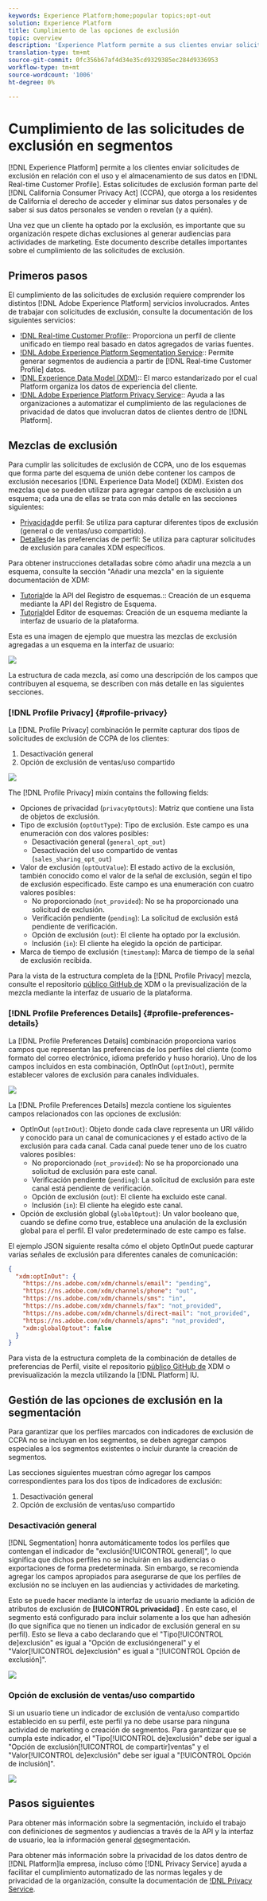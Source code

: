 ```yaml
---
keywords: Experience Platform;home;popular topics;opt-out
solution: Experience Platform
title: Cumplimiento de las opciones de exclusión
topic: overview
description: 'Experience Platform permite a sus clientes enviar solicitudes de exclusión con respecto al uso y el almacenamiento de sus datos dentro del Perfil del cliente en tiempo real]. Estas solicitudes de exclusión forman parte de la Ley de privacidad del consumidor de California (CCPA), que otorga a los residentes de California el derecho de acceder y eliminar sus datos personales y de saber si sus datos personales se venden o revelan (y a quién). '
translation-type: tm+mt
source-git-commit: 0fc356b67af4d34e35cd9329385ec284d9336953
workflow-type: tm+mt
source-wordcount: '1006'
ht-degree: 0%

---
```



# Cumplimiento de las solicitudes de exclusión en segmentos

[!DNL Experience Platform] permite a los clientes enviar solicitudes de exclusión en relación con el uso y el almacenamiento de sus datos en [!DNL Real-time Customer Profile]. Estas solicitudes de exclusión forman parte del [!DNL California Consumer Privacy Act] (CCPA), que otorga a los residentes de California el derecho de acceder y eliminar sus datos personales y de saber si sus datos personales se venden o revelan (y a quién).

Una vez que un cliente ha optado por la exclusión, es importante que su organización respete dichas exclusiones al generar audiencias para actividades de marketing. Este documento describe detalles importantes sobre el cumplimiento de las solicitudes de exclusión.

## Primeros pasos

El cumplimiento de las solicitudes de exclusión requiere comprender los distintos [!DNL Adobe Experience Platform] servicios involucrados. Antes de trabajar con solicitudes de exclusión, consulte la documentación de los siguientes servicios:

- [!DNL Real-time Customer Profile](../profile/home.md):: Proporciona un perfil de cliente unificado en tiempo real basado en datos agregados de varias fuentes.
- [!DNL Adobe Experience Platform Segmentation Service](./home.md):: Permite generar segmentos de audiencia a partir de [!DNL Real-time Customer Profile] datos.
- [!DNL Experience Data Model (XDM)](../xdm/home.md):: El marco estandarizado por el cual Platform organiza los datos de experiencia del cliente.
- [!DNL Adobe Experience Platform Privacy Service](../privacy-service/home.md):: Ayuda a las organizaciones a automatizar el cumplimiento de las regulaciones de privacidad de datos que involucran datos de clientes dentro de [!DNL Platform].

## Mezclas de exclusión

Para cumplir las solicitudes de exclusión de CCPA, uno de los esquemas que forma parte del esquema de unión debe contener los campos de exclusión necesarios [!DNL Experience Data Model] (XDM). Existen dos mezclas que se pueden utilizar para agregar campos de exclusión a un esquema; cada una de ellas se trata con más detalle en las secciones siguientes:

- [Privacidad](#profile-privacy)de perfil: Se utiliza para capturar diferentes tipos de exclusión (general o de ventas/uso compartido).
- [Detalles](#profile-preferences-details)de las preferencias de perfil: Se utiliza para capturar solicitudes de exclusión para canales XDM específicos.

Para obtener instrucciones detalladas sobre cómo añadir una mezcla a un esquema, consulte la sección &quot;Añadir una mezcla&quot; en la siguiente documentación de XDM:
- [Tutorial](../xdm/api/getting-started.md)de la API del Registro de esquemas.:: Creación de un esquema mediante la API del Registro de Esquema.
- [Tutorial](../xdm/tutorials/create-schema-ui.md)del Editor de esquemas: Creación de un esquema mediante la interfaz de usuario de la plataforma.

Esta es una imagen de ejemplo que muestra las mezclas de exclusión agregadas a un esquema en la interfaz de usuario:

![](images/opt-outs/opt-out-mixins-user-interface.png)

La estructura de cada mezcla, así como una descripción de los campos que contribuyen al esquema, se describen con más detalle en las siguientes secciones.

### [!DNL Profile Privacy] {#profile-privacy}

La [!DNL Profile Privacy] combinación le permite capturar dos tipos de solicitudes de exclusión de CCPA de los clientes:

1. Desactivación general
2. Opción de exclusión de ventas/uso compartido

![](images/opt-outs/profile-privacy.png)

The [!DNL Profile Privacy] mixin contains the following fields:

- Opciones de privacidad (`privacyOptOuts`): Matriz que contiene una lista de objetos de exclusión.
- Tipo de exclusión (`optOutType`): Tipo de exclusión. Este campo es una enumeración con dos valores posibles:
   - Desactivación general (`general_opt_out`)
   - Desactivación del uso compartido de ventas (`sales_sharing_opt_out`)
- Valor de exclusión (`optOutValue`): El estado activo de la exclusión, también conocido como el valor de la señal de exclusión, según el tipo de exclusión especificado. Este campo es una enumeración con cuatro valores posibles:
   - No proporcionado (`not_provided`): No se ha proporcionado una solicitud de exclusión.
   - Verificación pendiente (`pending`): La solicitud de exclusión está pendiente de verificación.
   - Opción de exclusión (`out`): El cliente ha optado por la exclusión.
   - Inclusión (`in`): El cliente ha elegido la opción de participar.
- Marca de tiempo de exclusión (`timestamp`): Marca de tiempo de la señal de exclusión recibida.

Para la vista de la estructura completa de la [!DNL Profile Privacy] mezcla, consulte el repositorio [público GitHub de](https://github.com/adobe/xdm/blob/master/schemas/context/profile-privacy.schema.json) XDM o la previsualización de la mezcla mediante la interfaz de usuario de la plataforma.

### [!DNL Profile Preferences Details] {#profile-preferences-details}

La [!DNL Profile Preferences Details] combinación proporciona varios campos que representan las preferencias de los perfiles del cliente (como formato del correo electrónico, idioma preferido y huso horario). Uno de los campos incluidos en esta combinación, OptInOut (`optInOut`), permite establecer valores de exclusión para canales individuales.

![](images/opt-outs/profile-preferences-details.png)

La [!DNL Profile Preferences Details] mezcla contiene los siguientes campos relacionados con las opciones de exclusión:

- OptInOut (`optInOut`): Objeto donde cada clave representa un URI válido y conocido para un canal de comunicaciones y el estado activo de la exclusión para cada canal. Cada canal puede tener uno de los cuatro valores posibles:
   - No proporcionado (`not_provided`): No se ha proporcionado una solicitud de exclusión para este canal.
   - Verificación pendiente (`pending`): La solicitud de exclusión para este canal está pendiente de verificación.
   - Opción de exclusión (`out`): El cliente ha excluido este canal.
   - Inclusión (`in`): El cliente ha elegido este canal.
- Opción de exclusión global (`globalOptout`): Un valor booleano que, cuando se define como true, establece una anulación de la exclusión global para el perfil. El valor predeterminado de este campo es false.

El ejemplo JSON siguiente resalta cómo el objeto OptInOut puede capturar varias señales de exclusión para diferentes canales de comunicación:

```json
{
  "xdm:optInOut": {
    "https://ns.adobe.com/xdm/channels/email": "pending",
    "https://ns.adobe.com/xdm/channels/phone": "out",
    "https://ns.adobe.com/xdm/channels/sms": "in",
    "https://ns.adobe.com/xdm/channels/fax": "not_provided",
    "https://ns.adobe.com/xdm/channels/direct-mail": "not_provided",
    "https://ns.adobe.com/xdm/channels/apns": "not_provided",
    "xdm:globalOptout": false
  }
}
```

Para vista de la estructura completa de la combinación de detalles de preferencias de Perfil, visite el repositorio [público GitHub de](https://github.com/adobe/xdm/blob/master/schemas/context/profile-preferences-details.schema.json) XDM o previsualización la mezcla utilizando la [!DNL Platform] IU.

## Gestión de las opciones de exclusión en la segmentación

Para garantizar que los perfiles marcados con indicadores de exclusión de CCPA no se incluyan en los segmentos, se deben agregar campos especiales a los segmentos existentes o incluir durante la creación de segmentos.

Las secciones siguientes muestran cómo agregar los campos correspondientes para los dos tipos de indicadores de exclusión:
1. Desactivación general
2. Opción de exclusión de ventas/uso compartido

### Desactivación general

[!DNL Segmentation] honra automáticamente todos los perfiles que contengan el indicador de &quot;exclusión[!UICONTROL general]&quot;, lo que significa que dichos perfiles no se incluirán en las audiencias o exportaciones de forma predeterminada. Sin embargo, se recomienda agregar los campos apropiados para asegurarse de que los perfiles de exclusión no se incluyen en las audiencias y actividades de marketing.

Esto se puede hacer mediante la interfaz de usuario mediante la adición de atributos de exclusión de **[!UICONTROL privacidad]** . En este caso, el segmento está configurado para incluir solamente a los que han adhesión (lo que significa que no tienen un indicador de exclusión general en su perfil). Esto se lleva a cabo declarando que el &quot;Tipo[!UICONTROL de]exclusión&quot; es igual a &quot;Opción de exclusióngeneral&quot; y el &quot;Valor[!UICONTROL de]exclusión&quot; es igual a &quot;[!UICONTROL Opción de exclusión]&quot;.

![](images/opt-outs/segment-general-opt-out.png)

### Opción de exclusión de ventas/uso compartido

Si un usuario tiene un indicador de exclusión de venta/uso compartido establecido en su perfil, este perfil ya no debe usarse para ninguna actividad de marketing o creación de segmentos. Para garantizar que se cumpla este indicador, el &quot;Tipo[!UICONTROL de]exclusión&quot; debe ser igual a &quot;Opción de exclusión[!UICONTROL de compartir]ventas&quot; y el &quot;Valor[!UICONTROL de]exclusión&quot; debe ser igual a &quot;[!UICONTROL Opción de inclusión]&quot;.

![](images/opt-outs/segment-sales-sharing-opt-out.png)

<!-- ### Overriding default exclusions

In some instances, such as building a segment of people who have opted out, it may be necessary to override the default exclusion of opted-out profiles. This override can be done via the API or in the Segment Builder user interface. -->

## Pasos siguientes

Para obtener más información sobre la segmentación, incluido el trabajo con definiciones de segmentos y audiencias a través de la API y la interfaz de usuario, lea la información general [de](./home.md)segmentación.

Para obtener más información sobre la privacidad de los datos dentro de [!DNL Platform]la empresa, incluso cómo [!DNL Privacy Service] ayuda a facilitar el cumplimiento automatizado de las normas legales y de privacidad de la organización, consulte la documentación de [!DNL Privacy Service](../privacy-service/home.md).
